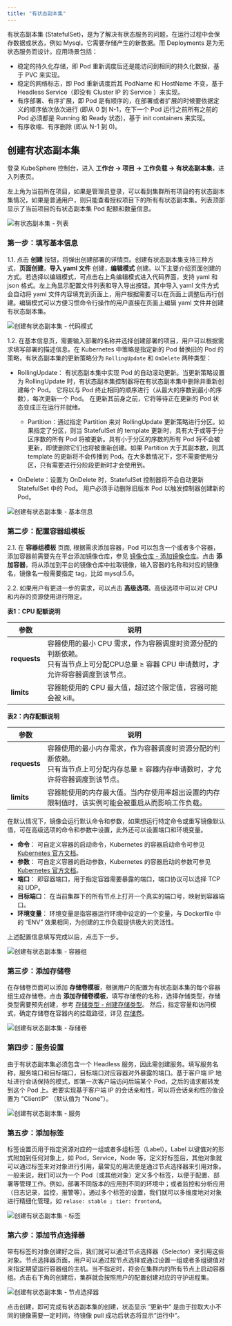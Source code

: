 ```yaml
---
title: "有状态副本集"
---
```


有状态副本集 (StatefulSet)，是为了解决有状态服务的问题，在运行过程中会保存数据或状态，例如 Mysql，它需要存储产生的新数据。而 Deployments 是为无状态服务而设计。应用场景包括：

- 稳定的持久化存储，即 Pod 重新调度后还是能访问到相同的持久化数据，基于 PVC 来实现。
- 稳定的网络标志，即 Pod 重新调度后其 PodName 和 HostName 不变，基于 Headless Service（即没有 Cluster IP 的 Service ）来实现。
- 有序部署、有序扩展，即 Pod 是有顺序的，在部署或者扩展的时候要依据定义的顺序依次依次进行 (即从 0 到 N-1，在下一个 Pod 运行之前所有之前的 Pod 必须都是 Running 和 Ready 状态)，基于 init containers 来实现。
- 有序收缩、有序删除 (即从 N-1 到 0)。


## 创建有状态副本集      

登录 KubeSphere 控制台，进入 **工作台 → 项目 → 工作负载 → 有状态副本集**，进入列表页。

左上角为当前所在项目，如果是管理员登录，可以看到集群所有项目的有状态副本集情况，如果是普通用户，则只能查看授权项目下的所有有状态副本集。列表顶部显示了当前项目的有状态副本集 Pod 配额和数量信息。

![有状态副本集 - 列表](/ae_statefulset_list.png)

### 第一步：填写基本信息

1.1. 点击 **创建** 按钮，将弹出创建部署的详情页。创建有状态副本集支持三种方式，**页面创建**，**导入 yaml 文件** 创建，**编辑模式** 创建。以下主要介绍页面创建的方式。若选择以编辑模式，可点击右上角编辑模式进入代码界面，支持 yaml 和 json 格式。左上角显示配置文件列表和导入导出按钮。其中导入 yaml 文件方式会自动将 yaml 文件内容填充到页面上，用户根据需要可以在页面上调整后再行创建。编辑模式可以方便习惯命令行操作的用户直接在页面上编辑 yaml 文件并创建有状态副本集。

![创建有状态副本集 - 代码模式](/ae_statefulset_create_command.png)

1.2. 在基本信息页，需要输入部署的名称并选择创建部署的项目，用户可以根据需求填写部署的描述信息。在 Kubernetes 中策略是指定新的 Pod 替换旧的 Pod 的策略，有状态副本集的更新策略分为 `RollingUpdate` 和 `OnDelete` 两种类型：

- RollingUpdate： 有状态副本集中实现 Pod 的自动滚动更新。当更新策略设置为 RollingUpdate 时，有状态副本集控制器将在有状态副本集中删除并重新创建每个 Pod。 它将以与 Pod 终止相同的顺序进行（从最大的序数到最小的序数），每次更新一个 Pod。 在更新其前身之前，它将等待正在更新的 Pod 状态变成正在运行并就绪。

    - Partition：通过指定 Partition 来对 RollingUpdate 更新策略进行分区。如果指定了分区，则当 StatefulSet 的 template 更新时，具有大于或等于分区序数的所有 Pod 将被更新。具有小于分区的序数的所有 Pod 将不会被更新，即使删除它们也将被重新创建。如果 Partition 大于其副本数，则其 template 的更新将不会传播到 Pod。在大多数情况下，您不需要使用分区，只有需要进行分阶段更新时才会使用到。

- OnDelete：设置为 OnDelete 时，StatefulSet 控制器将不会自动更新 StatefulSet 中的 Pod。 用户必须手动删除旧版本 Pod 以触发控制器创建新的 Pod。

![创建有状态副本集 - 基本信息](/ae_statefulset_create_basic.png)

### 第二步：配置容器组模板

2.1. 在 **容器组模板** 页面, 根据需求添加容器，Pod 可以包含一个或者多个容器，添加容器前需要先在平台添加镜像仓库，参见 [镜像仓库 - 添加镜像仓库](../ae-image-registry/#添加镜像仓库)。点击 **添加容器**，将从添加到平台的镜像仓库中拉取镜像，输入容器的名称和对应的镜像名，镜像名一般需要指定 tag，比如 mysql:5.6。

2.2. 如果用户有更进一步的需求，可以点击 **高级选项**。高级选项中可以对 CPU 和内存的资源使用进行限定。

**表1：CPU 配额说明**

|参数|说明|
|---|---|
|**requests**|容器使用的最小 CPU 需求，作为容器调度时资源分配的判断依赖。<br> 只有当节点上可分配CPU总量 ≥ 容器 CPU 申请数时，才允许将容器调度到该节点。|
|**limits**|容器能使用的 CPU 最大值，超过这个限定值，容器可能会被 kill。|

**表2：内存配额说明**

|参数|说明|
|---|---|
|**requests**|容器使用的最小内存需求，作为容器调度时资源分配的判断依赖。<br> 只有当节点上可分配内存总量 ≥ 容器内存申请数时，才允许将容器调度到该节点。|
|**limits**|容器能使用的内存最大值。当内存使用率超出设置的内存限制值时，该实例可能会被重启从而影响工作负载。|

在默认情况下，镜像会运行默认命令和参数，如果想运行特定命令或重写镜像默认值，可在高级选项的命令和参数中设置，此外还可以设置端口和环境变量。

- **命令**： 可自定义容器的启动命令，Kubernetes 的容器启动命令可参见 [Kubernetes 官方文档](https://kubernetes.io/docs/tasks/inject-data-application/define-command-argument-container/#run-a-command-in-a-shell)。
- **参数**： 可自定义容器的启动参数，Kubernetes 的容器启动的参数可参见 [Kubernetes 官方文档](https://kubernetes.io/docs/tasks/inject-data-application/define-command-argument-container/)。
- **端口**： 即容器端口，用于指定容器需要暴露的端口，端口协议可以选择 TCP 和 UDP。
- **目标端口**： 在当前集群下的所有节点上打开一个真实的端口号，映射到容器端口。
- **环境变量**： 环境变量是指容器运行环境中设定的一个变量，与 Dockerfile 中的 “ENV” 效果相同，为创建的工作负载提供极大的灵活性。

上述配置信息填写完成以后，点击下一步。

![创建有状态副本集 - 容器组](/ae_statefulset_container.png)

### 第三步：添加存储卷

在存储卷页面可以添加 **存储卷模板**，根据用户的配置为有状态副本集的每个容器组生成存储卷。点击 **添加存储卷模板**，填写存储卷的名称，选择存储类型，存储类型需要预先创建，参考 [存储类型 - 创建存储类型](../ae-storageclass)。 然后，指定容量和访问模式，确定存储卷在容器内的挂载路径，详见 [存储卷](../ae-pvc)。

![创建有状态副本集 - 存储卷](/ae_statefulset_create_PVC.png)

### 第四步：服务设置

由于有状态副本集必须包含一个 Headless 服务，因此需创建服务。填写服务名称，服务端口和目标端口，目标端口对应容器对外暴露的端口。基于客户端 IP 地址进行会话保持的模式，即第一次客户端访问后端某个 Pod，之后的请求都转发到这个 Pod 上。若要实现基于客户端 IP 的会话亲和性，可以将会话亲和性的值设置为 "ClientIP" （默认值为 "None"）。

![创建有状态副本集 - 服务](/ae_statefulset_create_svc.png)

### 第五步：添加标签

标签设置页用于指定资源对应的一组或者多组标签（Label）。Label 以键值对的形式附加到任何对象上，如 Pod，Service，Node 等，定义好标签后，其他对象就可以通过标签来对对象进行引用，最常见的用法便是通过节点选择器来引用对象。一般来说，我们可以为一个 Pod（或其他对象）定义多个标签，以便于配置、部署等管理工作。例如，部署不同版本的应用到不同的环境中；或者监控和分析应用（日志记录，监控，报警等）。通过多个标签的设置，我们就可以多维度地对对象进行精细化管理，如 `relase: stable ; tier: frontend`。

![创建有状态副本集 - 标签](/ae_statefulset_create_label.png)

### 第六步：添加节点选择器

带有标签的对象创建好之后，我们就可以通过节点选择器（Selector）来引用这些对象。节点选择器页面，用户可以通过按节点选择或通过设置一组或者多组键值对来指定期望运行容器组的主机。当不指定时，将会在集群内的所有节点上启动容器组。点击右下角的创建后，集群就会按照用户的配置创建对应的守护进程集。

![创建有状态副本集 - 节点选择器](/ae_statefulset_create_nodeselector.png)
 
点击创建，即可完成有状态副本集的创建，状态显示 “更新中” 是由于拉取大小不同的镜像需要一定时间，待镜像 pull 成功后状态将显示“运行中”。


